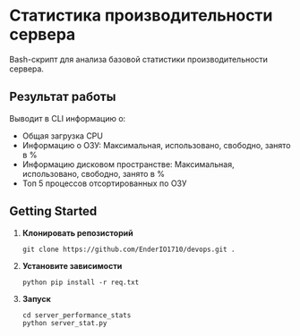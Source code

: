 # Статистика производительности сервера
Bash-скрипт для анализа базовой статистики производительности сервера.

## Результат работы
Выводит в CLI информацию о:
- Общая загрузка CPU
- Информацию о ОЗУ: Максимальная, использовано, свободно, занято в %
- Информацию дисковом пространстве: Максимальная, использовано, свободно, занято в %
- Топ 5 процессов отсортированных по ОЗУ

## Getting Started
1. **Клонировать репозисторий**
    ```
    git clone https://github.com/EnderIO1710/devops.git .
    ```

2. **Установите зависимости**
    ```
    python pip install -r req.txt
    ```

3. **Запуск**  
    ```
    cd server_performance_stats
    python server_stat.py
    ```
